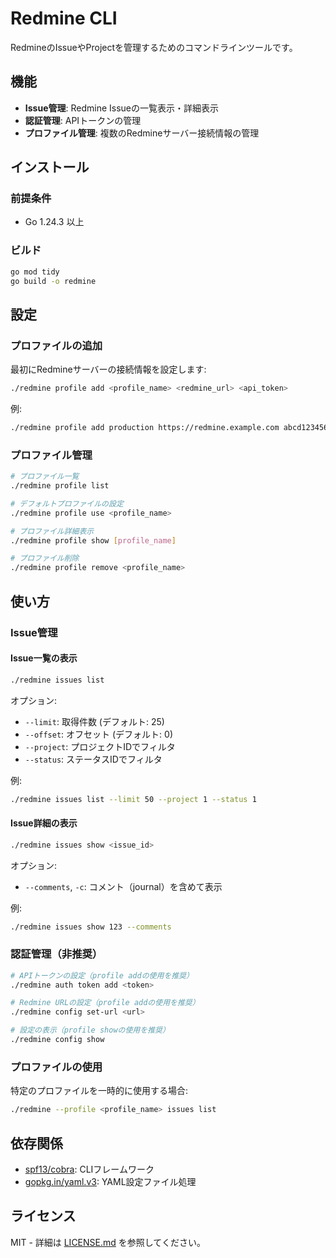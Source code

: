 # Redmine CLI

RedmineのIssueやProjectを管理するためのコマンドラインツールです。

## 機能

- **Issue管理**: Redmine Issueの一覧表示・詳細表示
- **認証管理**: APIトークンの管理
- **プロファイル管理**: 複数のRedmineサーバー接続情報の管理

## インストール

### 前提条件

- Go 1.24.3 以上

### ビルド

```bash
go mod tidy
go build -o redmine
```

## 設定

### プロファイルの追加

最初にRedmineサーバーの接続情報を設定します:

```bash
./redmine profile add <profile_name> <redmine_url> <api_token>
```

例:

```bash
./redmine profile add production https://redmine.example.com abcd1234567890
```

### プロファイル管理

```bash
# プロファイル一覧
./redmine profile list

# デフォルトプロファイルの設定
./redmine profile use <profile_name>

# プロファイル詳細表示
./redmine profile show [profile_name]

# プロファイル削除
./redmine profile remove <profile_name>
```

## 使い方

### Issue管理

#### Issue一覧の表示

```bash
./redmine issues list
```

オプション:

- `--limit`: 取得件数 (デフォルト: 25)
- `--offset`: オフセット (デフォルト: 0)
- `--project`: プロジェクトIDでフィルタ
- `--status`: ステータスIDでフィルタ

例:

```bash
./redmine issues list --limit 50 --project 1 --status 1
```

#### Issue詳細の表示

```bash
./redmine issues show <issue_id>
```

オプション:

- `--comments`, `-c`: コメント（journal）を含めて表示

例:

```bash
./redmine issues show 123 --comments
```

### 認証管理（非推奨）

```bash
# APIトークンの設定（profile addの使用を推奨）
./redmine auth token add <token>

# Redmine URLの設定（profile addの使用を推奨）
./redmine config set-url <url>

# 設定の表示（profile showの使用を推奨）
./redmine config show
```

### プロファイルの使用

特定のプロファイルを一時的に使用する場合:

```bash
./redmine --profile <profile_name> issues list
```

## 依存関係

- [spf13/cobra](https://github.com/spf13/cobra): CLIフレームワーク
- [gopkg.in/yaml.v3](https://gopkg.in/yaml.v3): YAML設定ファイル処理

## ライセンス

MIT - 詳細は [LICENSE.md](LICENSE.md) を参照してください。
